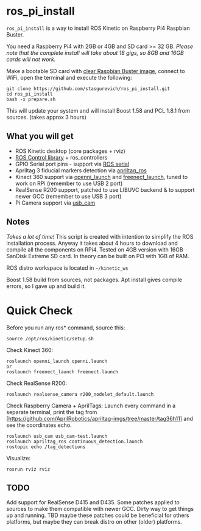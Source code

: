 # ros_pi_install

`ros_pi_install` is a way to install ROS Kinetic on Raspberry Pi4 Raspbian Buster.

You need a Raspberry Pi4 with 2GB or 4GB and SD card >= 32 GB. *Please note that the complete install will take about 18 gigs, so 8GB and 16GB cards will not work.*

Make a bootable SD card with  [clear Raspbian Buster image](https://www.raspberrypi.org/downloads/), connect to WiFi, open the terminal and execute the following:
```
git clone https://github.com/stasgurevich/ros_pi_install.git
cd ros_pi_install
bash -x prepare.sh
```

This will update your system and will install Boost 1.58 and PCL 1.8.1 from sources. (takes approx 3 hours)



## What you will get

- ROS Kinetic desktop (core packages + rviz)
- [ROS Control library](http://wiki.ros.org/ros_control) + ros_controllers
- GPIO Serial port pins - support via [ROS serial](http://wiki.ros.org/serial)
- Apriltag 3 fiducial markers detection via [apriltag_ros](http://wiki.ros.org/apriltag_ros)
- Kinect 360 support via [openni_launch](http://wiki.ros.org/openni_launch) and [freenect_launch](http://wiki.ros.org/freenect_launch), tuned to work on RPi (remember to use USB 2 port)
- RealSense R200 support, patched to use LIBUVC backend & to support newer GCC (remember to use USB 3 port)
- Pi Camera support via [usb_cam](http://wiki.ros.org/usb_cam)

## Notes

*Takes a lot of time!* This script is created with intention to simplify the ROS installation process. Anyway it takes about 4 hours to download and compile all the components on RPi4. Tested on 4GB version with 16GB SanDisk Extreme SD card. In theory can be built on Pi3 with 1GB of RAM.

ROS distro workspace is located in `~/kinetic_ws`

Boost 1.58 build from sources, not packages. Apt install gives compile errors, so I gave up and build it.

# Quick Check
Before you run any ros* command, source this:
```
source /opt/ros/kinetic/setup.sh
```
Check Kinect 360:
```
roslaunch openni_launch openni.launch
or
roslaunch freenect_launch freenect.launch
```
Check RealSense R200:
```
roslaunch realsense_camera r200_nodelet_default.launch
```
Check Raspberry Camera + AprilTags:
Launch every command in a separate terminal, print the tag from [https://github.com/AprilRobotics/apriltag-imgs/tree/master/tag36h11] and see the coordinates echo.
```
roslaunch usb_cam usb_cam-test.launch
roslaunch apriltag_ros continuous_detection.launch
rostopic echo /tag_detections
```
Visualize:
```
rosrun rviz rviz
```

## TODO

Add support for RealSense D415 and D435. 
Some patches applied to sources to make them compatible with newer GCC. Dirty way to get things up and running.
TBD maybe these patches could be beneficial for others platforms, but maybe they can break distro on other (older) platforms.

